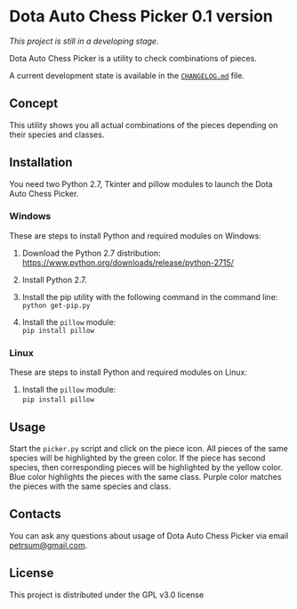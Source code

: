 # Dota Auto Chess Picker 0.1 version

*This project is still in a developing stage.*

Dota Auto Chess Picker is a utility to check combinations of pieces.

A current development state is available in the [`CHANGELOG.md`](CHANGELOG.md) file.

## Concept

This utility shows you all actual combinations of the pieces depending on their species and classes.

## Installation

You need two Python 2.7, Tkinter and pillow modules to launch the Dota Auto Chess Picker.

### Windows

These are steps to install Python and required modules on Windows:

1. Download the Python 2.7 distribution:<br/>
https://www.python.org/downloads/release/python-2715/

2. Install Python 2.7.

3. Install the pip utility with the following command in the command line:<br/>
`python get-pip.py`

4. Install the `pillow` module:<br/>
`pip install pillow`

### Linux

These are steps to install Python and required modules on Linux:

1. Install the `pillow` module:<br/>
`pip install pillow`

## Usage

Start the `picker.py` script and click on the piece icon. All pieces of the same species will be highlighted by the green color. If the piece has second species, then corresponding pieces will be highlighted by the yellow color. Blue color highlights the pieces with the same class. Purple color matches the pieces with the same species and class.

## Contacts

You can ask any questions about usage of Dota Auto Chess Picker via email petrsum@gmail.com.

## License

This project is distributed under the GPL v3.0 license
